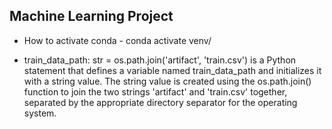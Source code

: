 ## Machine Learning Project
- How to activate conda - conda activate venv/

- train_data_path: str = os.path.join('artifact', 'train.csv') is a Python statement that defines a variable named train_data_path and initializes it with a string value. The string value is created using the os.path.join() function to join the two strings 'artifact' and 'train.csv' together, separated by the appropriate directory separator for the operating system.
